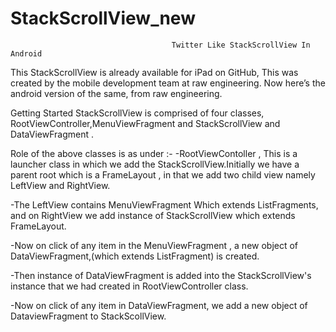 StackScrollView_new
===================
                                        Twitter Like StackScrollView In Android


This StackScrollView is already available for iPad on GitHub, This was created by the mobile development team at raw engineering. Now here’s the android version of the same, from raw engineering.

Getting Started
StackScrollView is comprised of four classes, RootViewController,MenuViewFragment and StackScrollView and DataViewFragment .

Role of the above classes is as under :-
-RootViewContoller , This is a launcher class in which we add the StackScrollView.Initially we have a parent root which is a FrameLayout , in that we add two child view namely LeftView and RightView.

-The LeftView contains MenuViewFragment Which extends ListFragments, and on RightView we add instance of StackScrollView which extends FrameLayout.

-Now on click of any item in the MenuViewFragment , a new object of DataViewFragment,(which extends ListFragment) is created.

-Then instance of DataViewFragment is added into the StackScrollView's instance that we had created in RootViewController class.

-Now on click of any item in DataViewFragment, we add a new object of DataviewFragment to StackScollView.
